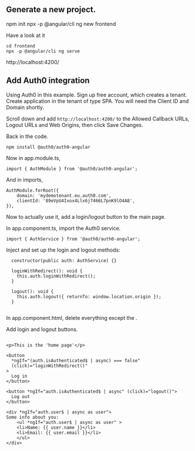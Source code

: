 ## Generate a new project. 

npm init
npx -p @angular/cli ng new frontend

Have a look at it

```
cd frontend
npx -p @angular/cli ng serve
```

http://localhost:4200/


## Add Auth0 integration

Using Auth0 in this example. Sign up free account, which creates a tenant.  
Create application in the tenant of type SPA.  You will need the Client ID and Domain shortly.

Scroll down and add `http://localhost:4200/` to the Allowed Callback URLs, Logout URLs and Web Origins, then click Save Changes. 


Back in the code.

```
npm install @auth0/auth0-angular
```

Now in app.module.ts, 

```
import { AuthModule } from '@auth0/auth0-angular';
```

And in imports, 

```
AuthModule.forRoot({
    domain: 'mydemotenant.eu.auth0.com',
    clientId: '89eVpU4Ixox4Llx6j7466L7pnK9lO4A8',
}),
```

Now to actually  use it, add a login/logout button to the main page. 


In app.component.ts, import the Auth0 service. 

```
import { AuthService } from '@auth0/auth0-angular';
```


Inject and set up the login and logout methods:

```
  constructor(public auth: AuthService) {}

  loginWithRedirect(): void {
    this.auth.loginWithRedirect();
  }

  logout(): void {
    this.auth.logout({ returnTo: window.location.origin });
  }


```  

In app.component.html, delete everything except the <router-outlet>.  

Add login and logout buttons. 

```

<p>This is the 'home page'</p>

<button
  *ngIf="(auth.isAuthenticated$ | async) === false"
  (click)="loginWithRedirect()"
>
  Log in
</button>

<button *ngIf="auth.isAuthenticated$ | async" (click)="logout()">
  Log out
</button>

<div *ngIf="auth.user$ | async as user">
Some info about you:
    <ul *ngIf="auth.user$ | async as user" >
    <li>Name: {{ user.name }}</li>
    <li>Email: {{ user.email }}</li>
    </ul>
</div>

```


